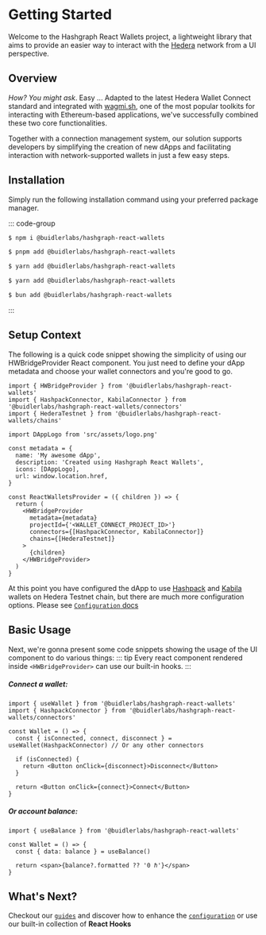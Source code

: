 # Getting Started

Welcome to the Hashgraph React Wallets project, a lightweight library that aims to provide an easier way to interact with the [Hedera](https://hedera.com/) network from a UI perspective.

## Overview

_How? You might ask_. Easy ... Adapted to the latest Hedera Wallet Connect standard and integrated with [wagmi.sh](https://wagmi.sh/), one of the most popular toolkits for interacting with Ethereum-based applications, we've successfully combined these two core functionalities.

Together with a connection management system, our solution supports developers by simplifying the creation of new dApps and facilitating interaction with network-supported wallets in just a few easy steps.

## Installation

Simply run the following installation command using your preferred package manager.

::: code-group

```sh [npm]
$ npm i @buidlerlabs/hashgraph-react-wallets
```

```sh [pnpm]
$ pnpm add @buidlerlabs/hashgraph-react-wallets
```

```sh [yarn]
$ yarn add @buidlerlabs/hashgraph-react-wallets
```

```sh [yarn (pnp)]
$ yarn add @buidlerlabs/hashgraph-react-wallets
```

```sh [bun]
$ bun add @buidlerlabs/hashgraph-react-wallets
```

:::

## Setup Context

The following is a quick code snippet showing the simplicity of using our HWBridgeProvider React component. You just need to define your dApp metadata and choose your wallet connectors and you're good to go.

```tsx{1-3,7-12,16-23}
import { HWBridgeProvider } from '@buidlerlabs/hashgraph-react-wallets'
import { HashpackConnector, KabilaConnector } from '@buidlerlabs/hashgraph-react-wallets/connectors'
import { HederaTestnet } from '@buidlerlabs/hashgraph-react-wallets/chains'

import DAppLogo from 'src/assets/logo.png'

const metadata = {
  name: 'My awesome dApp',
  description: 'Created using Hashgraph React Wallets',
  icons: [DAppLogo],
  url: window.location.href,
}

const ReactWalletsProvider = ({ children }) => {
  return (
    <HWBridgeProvider
      metadata={metadata}
      projectId={'<WALLET_CONNECT_PROJECT_ID>'}
      connectors={[HashpackConnector, KabilaConnector]}
      chains={[HederaTestnet]}
    >
      {children}
    </HWBridgeProvider>
  )
}
```

At this point you have configured the dApp to use [Hashpack](https://www.hashpack.app/) and [Kabila](https://www.kabila.app/wallet) wallets on Hedera Testnet chain, but there are much more configuration options. Please see [`Configuration` docs](/api-examples)

## Basic Usage

Next, we're gonna present some code snippets showing the usage of the UI component to do various things:
::: tip
Every react component rendered inside `<HWBridgeProvider>` can use our built-in hooks.
:::

##### Connect a wallet:

```tsx{5}
import { useWallet } from '@buidlerlabs/hashgraph-react-wallets'
import { HashpackConnector } from '@buidlerlabs/hashgraph-react-wallets/connectors'

const Wallet = () => {
  const { isConnected, connect, disconnect } = useWallet(HashpackConnector) // Or any other connectors

  if (isConnected) {
    return <Button onClick={disconnect}>Disconnect</Button>
  }

  return <Button onClick={connect}>Connect</Button>
}
```

##### Or account balance:

```tsx{4}
import { useBalance } from '@buidlerlabs/hashgraph-react-wallets'

const Wallet = () => {
  const { data: balance } = useBalance()

  return <span>{balance?.formatted ?? '0 ℏ'}</span>
}
```

## What's Next?

Checkout our [`guides`](/guides/connect-wallet) and discover how to enhance the [`configuration`](/configuration) or use our built-in collection of **React Hooks**

